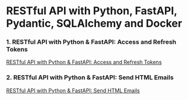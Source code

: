 # RESTful API with Python, FastAPI, Pydantic, SQLAlchemy and Docker

### 1. RESTful API with Python & FastAPI: Access and Refresh Tokens

[RESTful API with Python & FastAPI: Access and Refresh Tokens](https://codevoweb.com/restful-api-with-python-fastapi-access-and-refresh-tokens)

### 2. RESTful API with Python & FastAPI: Send HTML Emails

[RESTful API with Python & FastAPI: Send HTML Emails](https://codevoweb.com/restful-api-with-python-fastapi-send-html-emails)
